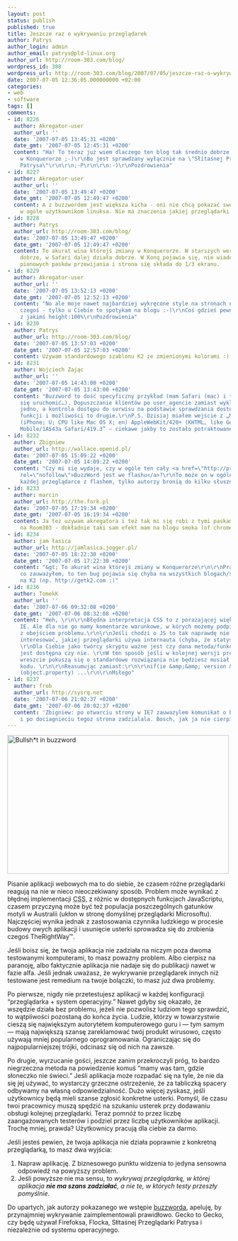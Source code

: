 ```yaml
---
layout: post
status: publish
published: true
title: Jeszcze raz o wykrywaniu przeglądarek
author: Patrys
author_login: admin
author_email: patrys@pld-linux.org
author_url: http://room-303.com/blog/
wordpress_id: 388
wordpress_url: http://room-303.com/blog/2007/07/05/jeszcze-raz-o-wykrywaniu-przegladarek/
date: 2007-07-05 12:36:05.000000000 +02:00
categories:
- web
- software
tags: []
comments:
- id: 8226
  author: Akregator-user
  author_url: ''
  date: '2007-07-05 13:45:31 +0200'
  date_gmt: '2007-07-05 12:45:31 +0200'
  content: "Ha! To teraz już wiem dlaczego ten blog tak średnio dobrze się ogląda
    w Konquerorze ;-)\r\nBo jest sprawdzany wyłącznie na \"Słitaśnej Przeglądarce
    Patrysa\"\r\n\r\n;-P\r\n\r\n:-)\r\nPozdrowienia"
- id: 8227
  author: Akregator-user
  author_url: ''
  date: '2007-07-05 13:49:47 +0200'
  date_gmt: '2007-07-05 12:49:47 +0200'
  content: A z buzzwordem jest większa kicha - oni nie chcą pokazać swojej strony
    w ogóle użytkownikom linuksa. Nie ma znaczenia jakiej przeglądarki użyjemy
- id: 8228
  author: Patrys
  author_url: http://room-303.com/blog/
  date: '2007-07-05 13:49:47 +0200'
  date_gmt: '2007-07-05 12:49:47 +0200'
  content: To akurat wina którejś zmiany w Konquerorze. W starszych wersjach działał
    dobrze, w Safari dalej działa dobrze. W Konq pojawia się, nie wiadomo skąd, kilka
    pionowych pasków przewijania i strona się składa do 1/3 ekranu.
- id: 8229
  author: Akregator-user
  author_url: ''
  date: '2007-07-05 13:52:13 +0200'
  date_gmt: '2007-07-05 12:52:13 +0200'
  content: "No ale moje nawet najbardziej wykręcone style na stronach nie mają takiego
    czegoś - tylko u Ciebie to spotykam na blogu :-)\r\nCoś gdzieś pewnie jest przekombinowane
    z jakimś height:100%\r\nPozdrowienia"
- id: 8230
  author: Patrys
  author_url: http://room-303.com/blog/
  date: '2007-07-05 13:57:03 +0200'
  date_gmt: '2007-07-05 12:57:03 +0200'
  content: Używam standardowego szablonu K2 ze zmienionymi kolorami :)
- id: 8231
  author: Wojciech Zając
  author_url: ''
  date: '2007-07-05 14:43:00 +0200'
  date_gmt: '2007-07-05 13:43:00 +0200'
  content: "Buzzword to dość specyficzny przykład (mam Safari (mac) i też nie chce
    się uruchomić…). Dopuszczanie klientów po user_agencie zamiast wykluczania to
    jedno, a kontrola dostępu do serwisu na podstawie sprawdzania dostępności poszczególnych
    funkcji i możliwości to drugie.\r\nP.S. Dzisiaj miałem wejście z „Mozilla/5.0
    (iPhone; U; CPU like Mac OS X; en) AppleWebKit/420+ (KHTML, like Gecko) Version/3.0
    Mobile/1A543a Safari/419.3” — ciekawe jakby to zostało potraktowane… ;–)"
- id: 8232
  author: Zbigniew
  author_url: http://wallace.openid.pl/
  date: '2007-07-05 15:09:22 +0200'
  date_gmt: '2007-07-05 14:09:22 +0200'
  content: "Czy mi się wydaje, czy w ogóle ten cały <a href=\"http://preview.getbuzzword.com/Buzzword.swf\"
    rel=\"nofollow\">BuzzWord jest we flashu</a>?\r\nTo może on w ogóle działa na
    każdej przeglądarce z flashem, tylko autorzy bronią do kilku słusznych ?"
- id: 8233
  author: marcin
  author_url: http://the.fork.pl
  date: '2007-07-05 17:19:34 +0200'
  date_gmt: '2007-07-05 16:19:34 +0200'
  content: Ja też uzywam akregatora i też tak mi się robi z tymi paskami przewijania
    na Room303 - dokładnie taki sam efekt mam na blogu smoka (of chrome.pl fame)...
- id: 8234
  author: jam łasica
  author_url: http://jamlasica.jogger.pl/
  date: '2007-07-05 18:22:30 +0200'
  date_gmt: '2007-07-05 17:22:30 +0200'
  content: "&gt; To akurat wina którejś zmiany w Konquerorze\r\n\r\nPrawda. Z tego
    co zauważyłem, to ten bug pojawia się chyba na wszystkich blogach/szablonach opartych
    na K2 (np. http://getk2.com :)"
- id: 8236
  author: TomekK
  author_url: ''
  date: '2007-07-06 09:32:08 +0200'
  date_gmt: '2007-07-06 08:32:08 +0200'
  content: "Heh, \r\n\r\nBłędna interpretacja CSS to z porażającej większości problem
    IE. Ale dla nie go mamy komentarze warunkowe, w kórych możemy podpiąć osobny CSS
    z obejściem problemu.\r\n\r\nJeśli chodzi o JS to tak naprawdę nie powinno Cię
    interesować, jakiej przeglądarki używa internauta (chyba, że statystyki liczysz).
    \r\nDla Ciebie jako twórcy skryptu ważne jest czy dana metoda/funkcja/pole/właściwość
    jest dostępna czy nie. \r\nW ten sposób jeśli w kolejnej wersji programiści IE
    wreszcie pokuszą się o standardowe rozwiązania nie będziesz musiał przepisywać
    kodu. \r\n\r\nReasumując zamiast:\r\n\r\nif(ie &amp;&amp; version &gt; 5) ....\r\n\r\nlepiej:\r\n\r\nif
    (object.property) ...\r\n\r\nMiłego"
- id: 8237
  author: frob
  author_url: http://sysrq.net
  date: '2007-07-06 21:02:37 +0200'
  date_gmt: '2007-07-06 20:02:37 +0200'
  content: 'Zbigniew: po otwarciu strony w IE7 zauwazylem komunikat o braku flaszki
    i po dociagnieciu tegoz strona zadzialala. Bosch, jak ja nie cierpie flaszek...'
---
```

<p class="strip"><a href="http://www.flickr.com/photos/patrys/724894541/" title="Photo Sharing"><img src="http://farm2.static.flickr.com/1304/724894541_c47a408009.jpg" alt="Bullsh*t  in buzzword" height="313" width="500" /></a></p>

<p>Pisanie aplikacji webowych ma to do siebie, że czasem różne przeglądarki reagują na nie w nieco nieoczekiwany sposób. Problem może wynikać z błędnej implementacji <abbr title="Cascading Style Sheets">CSS</abbr>, z różnic w dostępnych funkcjach JavaScriptu, czasem przyczyną może być też populacja poszczególnych gatunków motyli w Australii (ukłon w stronę domyślnej przeglądarki Microsoftu). Najczęściej wynika jednak z zastosowania czynnika ludzkiego w procesie budowy owych aplikacji i usunięcie usterki sprowadza się do zrobienia czegoś TheRightWay™.</p>

<p>Jeśli boisz się, że twoja aplikacja nie zadziała na niczym poza dwoma testowanymi komputerami, to masz poważny problem. Albo cierpisz na paranoję, albo faktycznie aplikacja nie nadaje się do publikacji nawet w fazie alfa. Jeśli jednak uważasz, że wykrywanie przeglądarek innych niż testowane jest remedium na twoje bolączki, to masz już dwa problemy.</p>

<p>Po pierwsze, nigdy nie przetestujesz aplikacji w każdej konfiguracji <q>przeglądarka + system operacyjny.</q> Nawet gdyby się okazało, że wszędzie działa bez problemu, jeżeli nie pozwolisz ludziom tego sprawdzić, to wątpliwości pozostaną do końca życia. Ludzie, którzy w towarzystwie cieszą się największym autorytetem komputerowego guru i — tym samym — mają największą szansę zareklamować twój produkt wirusowo, często używają mniej popularnego oprogramowania. Ograniczając się do najpopularniejszej trójki, odcinasz się od nich na zawsze.</p>

<p>Po drugie, wyrzucanie gości, jeszcze zanim przekroczyli próg, to bardzo niegrzeczna metoda na powiedzenie komuś <q>mamy was tam, gdzie słoneczko nie świeci.</q> Jeśli aplikacja może rozpadać się na tyle, że nie da się jej używać, to wystarczy grzeczne ostrzeżenie, że za tabliczką spacery odbywamy na własną odpowiedzialność. Dużo więcej zyskasz, jeśli użytkownicy będą mieli szanse zgłosić konkretne usterki. Pomyśl, ile czasu twoi pracownicy muszą spędzić na szukaniu usterek przy dodawaniu obsługi kolejnej przeglądarki. Teraz pomnóż to przez liczbę zaangażowanych testerów i podziel przez liczbę użytkowników aplikacji. Trochę mniej, prawda? Użytkownicy pracują dla ciebie za darmo.</p>

<p>Jeśli jesteś pewien, że twoja aplikacja nie działa poprawnie z konkretną przeglądarką, to masz dwa wyjścia:</p>

<ol>
<li>Napraw aplikację. Z biznesowego punktu widzenia to jedyna sensowna odpowiedź na powyższy problem.</li>
<li>Jeśli powyższe nie ma sensu, to <em>wykrywaj przeglądarkę, w której aplikacja <strong>nie ma szans zadziałać</strong>, a nie te, w których testy przeszły pomyślnie</em>.</li>
</ol>

<p>Do upartych, jak autorzy pokazanego we wstępie <a href="http://preview.getbuzzword.com/">buzzworda</a>, apeluję, by przynajmniej wykrywanie zaimplementowali prawidłowo. Gecko to Gecko, czy będę używał Firefoksa, Flocka, Słitaśnej Przeglądarki Patrysa i niezależnie od systemu operacyjnego.</p>
